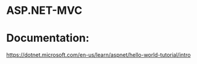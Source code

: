 # ASP.NET-MVC

# Documentation:
https://dotnet.microsoft.com/en-us/learn/aspnet/hello-world-tutorial/intro
